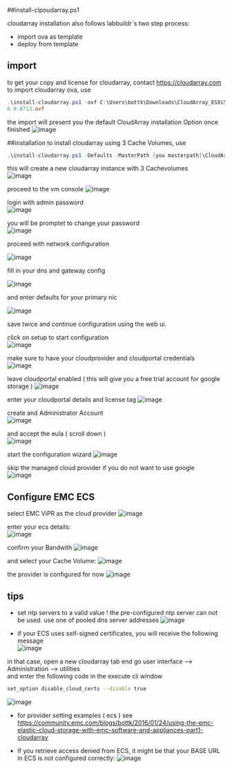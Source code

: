 ##install-clpoudarray.ps1

cloudarray installation also follows labbuildr´s two step process:
* import ova as template
* deploy from template
 
## import
to get your copy and license for cloudarray, contact https://cloudarray.com
to import cloudarray ova, use 
```Powershell
.\install-cloudarray.ps1 -ovf C:\Users\bottk\Downloads\CloudArray_ESXi5_7.0.6.0.8713\CloudArray_ESXi5_7.0.
6.0.8713.ovf
```

the import will present you the default CloudArray installation Option once finished
![image](https://cloud.githubusercontent.com/assets/8255007/18385999/35c640bc-7694-11e6-8148-1cb4d463af57.png)   

##installation
to install cloudarray using 3 Cache Volumes, use

```Powershell
.\install-cloudarray.ps1 -Defaults -MasterPath [you masterpath]\CloudArray_ESXi5_7.0.6.0.8713\ -Cachevols 3 -Cachevolsize 146GB
```
this will create a new cloudarray instance with 3 Cachevolumes  
![image](https://cloud.githubusercontent.com/assets/8255007/18386070/b0ba18d4-7694-11e6-9b0b-35286627fbe4.png)  


proceed to the vm console
![image](https://cloud.githubusercontent.com/assets/8255007/18386144/35b44212-7695-11e6-8de9-6052aff852fe.png)  

login with admin password   
![image](https://cloud.githubusercontent.com/assets/8255007/18386185/890802e6-7695-11e6-92f4-8d7e4177f479.png)  

you will be promptet to change your password  
![image](https://cloud.githubusercontent.com/assets/8255007/18386236/d9a3aa20-7695-11e6-9951-0c51907a6e7d.png)  

proceed with network configuration 

![image](https://cloud.githubusercontent.com/assets/8255007/18386289/4a25c440-7696-11e6-8a91-101b553d782c.png)  

fill in your dns and gateway config 

![image](https://cloud.githubusercontent.com/assets/8255007/18386327/a0cd93b8-7696-11e6-8723-0a37c88bd3fd.png)  

and enter defaults for your primary nic  

![image](https://cloud.githubusercontent.com/assets/8255007/18386346/c91d920a-7696-11e6-87fd-1904335cc1d0.png)


save twice and continue configuration using the web ui.

click on setup to start configuration  
![image](https://cloud.githubusercontent.com/assets/8255007/18386408/2c675a58-7697-11e6-99c1-cf8bc41c2f81.png) 

make sure to have your cloudprovider and cloudportal credentials  
![image](https://cloud.githubusercontent.com/assets/8255007/18386447/7c7c93b4-7697-11e6-88a4-bf9d251a847a.png)  

leave cloudportal enabled  ( this will give you a free trial account for google storage )
![image](https://cloud.githubusercontent.com/assets/8255007/18386461/9ff99e54-7697-11e6-96f9-7c39aad7ccb3.png)  

enter your cloudportal details and license tag
![image](https://cloud.githubusercontent.com/assets/8255007/18386503/e2763ee0-7697-11e6-9fa9-790f90a4e1cd.png)  

create and Administrator Account  
![image](https://cloud.githubusercontent.com/assets/8255007/18429956/991d32a8-78d6-11e6-83cf-f24b9d0e249e.png) 
  
and accept the eula ( scroll down )  
![image](https://cloud.githubusercontent.com/assets/8255007/18386587/416de150-7698-11e6-90a2-8995304fa8a4.png)
  
start the configuration wizard
![image](https://cloud.githubusercontent.com/assets/8255007/18386621/608e4962-7698-11e6-80b1-3a09afe4a976.png)

skip the managed cloud provider if you do not want to use google  
![image](https://cloud.githubusercontent.com/assets/8255007/18386652/95905646-7698-11e6-8fc1-33fd0a9d0fa5.png)  

## Configure EMC ECS
select EMC ViPR as the cloud provider 
![image](https://cloud.githubusercontent.com/assets/8255007/18386683/c7c5c7b8-7698-11e6-9c64-926873bf1035.png)  

enter your ecs details:  
![image](https://cloud.githubusercontent.com/assets/8255007/18386780/64caf68c-7699-11e6-9f3a-e26cc988fbb0.png)

confirm your Bandwith 
![image](https://cloud.githubusercontent.com/assets/8255007/18433012/7f3b95dc-78e5-11e6-81ec-a1576a7dc267.png)  

and select your Cache Volume:
![image](https://cloud.githubusercontent.com/assets/8255007/18433056/c8cf2588-78e5-11e6-817e-d756d07441a4.png)  


the provider is configured for now 
![image](https://cloud.githubusercontent.com/assets/8255007/18433078/f51e31ec-78e5-11e6-8914-1a31a49d52bb.png)


## tips

* set ntp servers to a valid value !
the pre-configured ntp server can not be used. use one of pooled dns server addresses
![image](https://cloud.githubusercontent.com/assets/8255007/18430073/3bdb9192-78d7-11e6-8a94-e826afe8a8eb.png)  

* if your ECS uses self-signed certificates, you will receive the following message  
![image](https://cloud.githubusercontent.com/assets/8255007/18386803/7cb60d18-7699-11e6-87e7-fd1bda179927.png)

in that case, open a new cloudarray tab end go user interface --> Administration -->  utilities  
and enter the following code in the execute cli window
```bash
set_option disable_cloud_certs --disable true
```
![image](https://cloud.githubusercontent.com/assets/8255007/18386952/060ef160-769a-11e6-95d5-e246f59e2bdb.png)  

* for provider setting examples ( ecs ) see 
https://community.emc.com/blogs/bottk/2016/01/24/using-the-emc-elastic-cloud-storage-with-emc-software-and-appliances-part1-cloudarray

* If you retrieve access denied from ECS, it might be that your BASE URL in ECS is not configured correctly:
![image](https://cloud.githubusercontent.com/assets/8255007/18433282/f8a10f1e-78e6-11e6-9907-bca28651c9c3.png)


